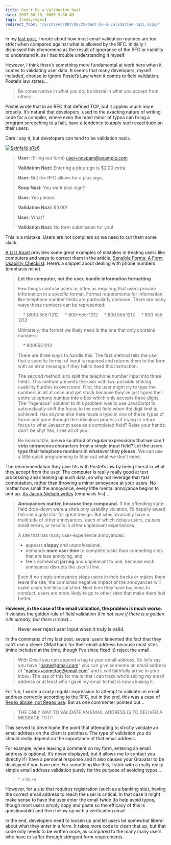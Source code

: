 ```yaml
---
title: Don't Be a Validation Nazi
date: 2007-08-26 -0800 9:00 AM
tags: [code,regex]
redirect_from: "/archive/2007/08/25/dont-be-a-validation-nazi.aspx/"
---
```


In my [last
post](https://haacked.com/archive/2007/08/21/i-knew-how-to-validate-an-email-address-until-i.aspx "I Knew How To Validate an Email Address Until I Read The RFC"),
I wrote about how most email validation routines are too strict when
compared against what is allowed by the RFC. Initially I dismissed this
phenomena as the result of ignorance of the RFC or inability to
understand it, as I had trouble understanding it myself.

However, I think there’s something more fundamental at work here when it
comes to validating user data. It seems that many developers, myself
included, choose to ignore [Postel’s
Law](http://en.wikipedia.org/wiki/Robustness_Principle "Robustness Principle on Wikipedia") when
it comes to field validation. Postel’s law states...

> Be conservative in what you do; be liberal in what you accept from
> others.

Postel wrote that in an RFC that defined TCP, but it applies much more
broadly. It’s natural that developers, used to the exacting nature of
writing code for a compiler, where even the most minor of typos can
bring a program screeching to a halt, have a tendency to apply such
exactitude on their users.

Dare I say it, but developers can tend to be validation nazis.

[![Seinfeld_s7e6](https://haacked.com/images/haacked_com/WindowsLiveWriter/WhyDoMostWebValidationIgnorePostelsLaw_1135B/Seinfeld_s7e6_1.jpg)](http://en.wikipedia.org/wiki/Image:Seinfeld_s7e6.jpg "Soup Nazi from Seinfeld on Wikipedia")

> **User:** (filling out form)
> [user+nospam@example.com](mailto:user+nospam@example.com)
>
> **Validation Nazi:** Entering a plus sign is $2.00 extra.
>
> **User:** But the RFC allows for a plus sign.
>
> **Soup Nazi:** You want plus sign?
>
> **User:** Yes please.
>
> **Validation Nazi:** $3.00!
>
> **User:** What?
>
> **Validation Nazi:** No form submission for you!

This is a mistake. Users are not compilers so we need to cut them some
slack.

[A List
Apart](http://www.alistapart.com/ "A List Apart - A site on web design, usability, and accessibility")
provides some great examples of mistakes in treating users like
computers and ways to correct them in the article, [Sensible Forms: A
Form Usability
Checklist](http://www.alistapart.com/articles/sensibleforms/ "A List apart article on form usability").
Here’s a snippet about dealing with phone numbers (emphasis mine).

> **Let the computer, not the user, handle information formatting**
>
> Few things confuse users as often as requiring that users provide
> information in a specific format. Format requirements for information
> like telephone number fields are particularly common. There are many
> ways these numbers can be represented:
>
>     * (800) 555-1212
>     * 800-555-1212
>     * 800.555.1212
>     * 800 555 1212
>
> Ultimately, the format we likely need is the one that only contains
> numbers:
>
>     * 8005551212
>
> There are three ways to handle this. The first method tells the user
> that a specific format of input is required and returns them to the
> form with an error message if they fail to heed this instruction.
>
> The second method is to split the telephone number input into three
> fields. This method presents the user with two possible striking
> usability hurdles to overcome. First, the user might try to type the
> numbers in all at once and get stuck because they’ve just typed their
> entire telephone number into a box which only accepts three digits.
> The “ingenious” solution to this problem was to use JavaScript to
> automatically shift the focus to the next field when the digit limit
> is achieved. Has anyone else here made a typo in one of these types of
> forms and gone through the ridiculous process of trying to return
> focus to what Javascript sees as a completed field? Raise your hands;
> don’t be shy! Yes, I see all of you.
>
> Be reasonable; **are we so afraid of regular expressions that we can’t
> strip extraneous characters from a single input field? Let the users
> type their telephone numbers in whatever they please.** We can use a
> little quick programming to filter out what we don’t need.

The recommendation they give fits with Postel’s law by being liberal in
what they accept from the user. The computer is really really good at
text processing and cleaning up such data, so why not leverage that fast
computation, rather than throwing a minor annoyance at your users. No
matter how small the annoyance, every little mental annoyance begins to
add up. [As Jacob Nielsen
writes](http://www.useit.com/alertbox/annoyances.html "Does User Annoyance Matter?")
(emphasis his)...

> **Annoyances matter, because they compound.** If the offending
> state-field drop-down were a site’s only usability violation, I’d
> happily award the site a gold star for great design. But sites
> invariably have a multitude of other annoyances, each of which delays
> users, causes small errors, or results in other unpleasant
> experiences.
>
> A site that has many user-experience annoyances:
>
> -   appears **sloppy** and unprofessional,
> -   demands **more user time** to complete tasks than competing sites
>     that are less annoying, and
> -   feels somewhat **jarring** and unpleasant to use, because each
>     annoyance disrupts the user’s flow.
>
> Even if no single annoyance stops users in their tracks or makes them
> leave the site, the combined negative impact of the annoyances will
> make users feel less satisfied. Next time they have business to
> conduct, users are more likely to go to other sites that make them
> feel better.

**However, in the case of the email validation, the problem is much
worse.** It violates the golden rule of field validation (*I’m not sure
if there is a golden rule already, but there is now*)...

> **Never ever reject user input when it truly is valid.**

In the comments of my last post, several users lamented the fact that
they can’t use a clever GMail hack for their email address because most
sites (mine included at the time, though I’ve since fixed it) reject the
email.

> With Gmail you can append a tag to your email address. So let’s say
> you have "name@gmail.com" you can give someone an email address of
> "name++sometag@gmail.com" and it will faithfully arrive in your inbox.
> The use of this for me is that I can track who’s selling my email
> address or at least who I gave my email to that is now abusing it.

For fun, I wrote a crazy regular expression to attempt to validate an
email address correctly according to the RFC, but in the end, this was a
case of [Regex abuse, not Regex
use](http://www.codinghorror.com/blog/archives/000214.html "Regex use vs. Regex abuse"). But
as one commenter pointed out...

> THE ONLY WAY TO VALIDATE AN EMAIL ADDRESS IS TO DELIVER A MESSAGE TO
> IT!

This served to drive home the point that attempting to strictly validate
an email address on the client is pointless. The type of validation you
do should really depend on the importance of that email address.

For example, when leaving a comment on my form, entering an email
address is optional. It’s never displayed, but it allows me to contact
you directly if I have a personal response and it also causes your
Gravatar to be displayed if you have one. For something like this, I
stick with a really really simple email address validation purely for
the purpose of avoiding typos...

> `^.+?@.+$`

However, for a site that requires registration (such as a banking site),
having the correct email address to reach the user is critical. In that
case it might make sense to have the user enter the email twice (to help
avoid typos, though most users simply copy and paste so the efficacy of
this is questionable) and then follow up with a verification email.

In the end, developers need to loosen up and let users be somewhat
liberal about what they enter in a form. It takes more code to clean
that up, but that code only needs to be written once, as compared to the
many many users who have to suffer through stringent form requirements.


